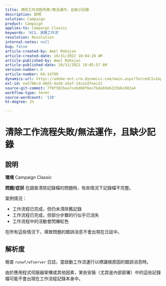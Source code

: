 ```yaml
---
title: 清除工作流程失敗/無法運作，且缺少記錄
description: 說明
solution: Campaign
product: Campaign
applies-to: Campaign Classic
keywords: 'KCS，清理工作流'
resolution: Resolution
internal-notes: null
bug: false
article-created-by: Amol Mahajan
article-created-date: 10/31/2022 10:04:28 AM
article-published-by: Amol Mahajan
article-published-date: 10/31/2022 10:05:57 AM
version-number: 6
article-number: KA-14799
dynamics-url: https://adobe-ent.crm.dynamics.com/main.aspx?forceUCI=1&pagetype=entityrecord&etn=knowledgearticle&id=271ea964-0359-ed11-9561-6045bd006079
exl-id: ea5786cd-d665-4a36-a5af-14ca1dfeec21
source-git-commit: 7f0f5035ea7cebd60f6ec7bda9de6225b6c602a4
workflow-type: tm+mt
source-wordcount: '138'
ht-degree: 2%

---
```


# 清除工作流程失敗/無法運作，且缺少記錄

## 說明

<b>環境</b>
Campaign Classic


<b>問題/症狀</b>
在調查清除記錄檔的問題時，有些情況下記錄檔不完整。

案例情況：

- 工作流程已完成，但仍未清除舊記錄
- 工作流程已完成，但部分步驟的行似乎已消失
- 工作流程中的活動會閃爍紅色


在所有這些情況下，導致問題的錯誤消息不會出現在日誌中。


## 解析度


檢查 `runwf/wfserver` 日誌，當啟動工作流運行以標識根原因的錯誤消息時。

由於應用程式伺服器架構或其他因素，某些安裝（尤其是內部部署）中的這些記錄檔可能不會出現在工作流程記錄本身中。
